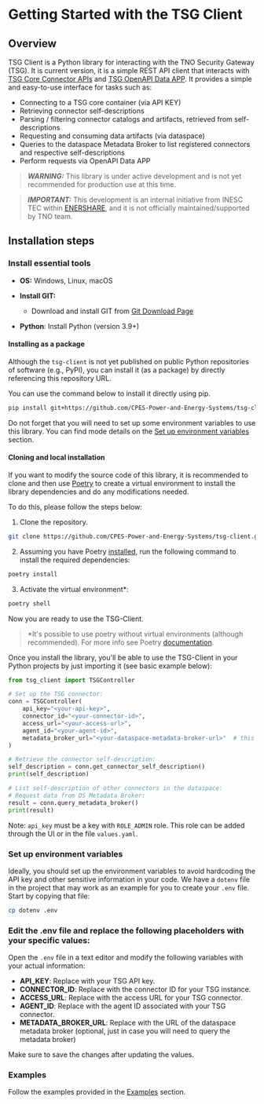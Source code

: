 
Getting Started with the TSG Client
====================================

## Overview

TSG Client is a Python library for interacting with the TNO Security Gateway (TSG). 
It is current version, it is a simple REST API client that interacts with [TSG Core Connector APIs](https://tno-tsg.gitlab.io/docs/core-container/api/) and [TSG OpenAPI Data APP](https://gitlab.com/tno-tsg/data-apps/openapi).
It provides a simple and easy-to-use interface for tasks such as:

- Connecting to a TSG core container (via API KEY)
- Retrieving connector self-descriptions
- Parsing / filtering connector catalogs and artifacts, retrieved from self-descriptions
- Requesting and consuming data artifacts (via dataspace)
- Queries to the dataspace Metadata Broker to list registered connectors and respective self-descriptions
- Perform requests via OpenAPI Data APP

> **_WARNING:_** This library is under active development and is not yet recommended for production use at this time.

> **_IMPORTANT:_** This development is an internal initiative from INESC TEC within [ENERSHARE](https://enershare.eu/), and it is not officially maintained/supported by TNO team.


## Installation steps

### Install essential tools

- **OS:** Windows, Linux, macOS

- **Install GIT:**
  - Download and install GIT from [Git Download Page](https://git-scm.com/downloads)

- **Python**: Install Python (version 3.9+)



#### Installing as a package

Although the `tsg-client` is not yet published on public Python repositories of software (e.g., PyPI), you can install it (as a package) by directly referencing this repository URL. 

You can use the command below to install it directly using pip.

```bash
pip install git+https://github.com/CPES-Power-and-Energy-Systems/tsg-client.git
```

Do not forget that you will need to set up some environment variables to use this library. You can find mode details on the [Set up environment variables](#set-up-environment-variables) section.


#### Cloning and local installation

If you want to modify the source code of this library, it is recommended to clone and then use [Poetry](https://python-poetry.org) to create a virtual environment to install the library dependencies and do any modifications needed.

To do this, please follow the steps below:


1. Clone the repository.

```bash
git clone https://github.com/CPES-Power-and-Energy-Systems/tsg-client.git
```

2. Assuming you have Poetry [installed](https://python-poetry.org/docs/#installation), run the following command to install the required dependencies:

```bash
poetry install
```

3. Activate the virtual environment*:

```bash
poetry shell
```

Now you are ready to use the TSG-Client.

> *It's possible to use poetry without virtual environments (although recommended). For more info see Poetry [documentation](https://python-poetry.org/docs/configuration/#virtualenvscreate).


Once you install the library, you'll be able to use the TSG-Client in your Python projects by just importing it (see basic example below):

```python
from tsg_client import TSGController

# Set up the TSG connector:
conn = TSGController(
    api_key="<your-api-key>",
    connector_id="<your-connector-id>",
    access_url="<your-access-url>",
    agent_id="<your-agent-id>",
    metadata_broker_url="<your-dataspace-metadata-broker-url>"  # this one is optional
)

# Retrieve the connector self-description:
self_description = conn.get_connector_self_description()
print(self_description)

# List self-description of other connectors in the dataspace:
# Request data from DS Metadata Broker:
result = conn.query_metadata_broker()
print(result)
```
Note: `api_key` must be a key with `ROLE_ADMIN` role. This role can be added through the UI or in the file `values.yaml`.

### Set up environment variables

Ideally, you should set up the environment variables to avoid hardcoding the API key and other sensitive information in your code.
We have a `dotenv` file in the project that may work as an example for you to create your `.env` file. Start by copying that file:

```bash
cp dotenv .env
```

### Edit the .env file and replace the following placeholders with your specific values:

Open the `.env` file in a text editor and modify the following variables with your actual information:

- **API_KEY**: Replace with your TSG API key.
- **CONNECTOR_ID**: Replace with the connector ID for your TSG instance.
- **ACCESS_URL**: Replace with the access URL for your TSG connector.
- **AGENT_ID**: Replace with the agent ID associated with your TSG connector.
- **METADATA_BROKER_URL**: Replace with the URL of the dataspace metadata broker (optional, just in case you will need to query the metadata broker)

Make sure to save the changes after updating the values.

### Examples

Follow the examples provided in the [Examples](examples) section.
